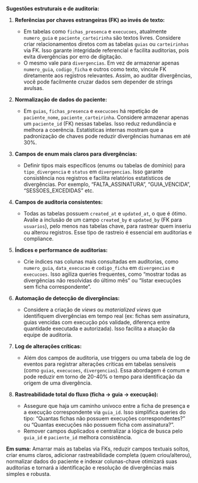 **Sugestões estruturais e de auditoria:**

1. **Referências por chaves estrangeiras (FK) ao invés de texto:**  
   - Em tabelas como `fichas_presenca` e `execucoes`, atualmente `numero_guia` e `paciente_carteirinha` são textos livres. Considere criar relacionamentos diretos com as tabelas `guias` ou `carteirinhas` via FK. Isso garante integridade referencial e facilita auditorias, pois evita divergências por erro de digitação.  
   - O mesmo vale para `divergencias`. Em vez de armazenar apenas `numero_guia`, `codigo_ficha` e outros como texto, vincule FK diretamente aos registros relevantes. Assim, ao auditar divergências, você pode facilmente cruzar dados sem depender de strings avulsas.

2. **Normalização de dados do paciente:**  
   - Em `guias`, `fichas_presenca` e `execucoes` há repetição de `paciente_nome`, `paciente_carteirinha`. Considere armazenar apenas um `paciente_id` (FK) nessas tabelas. Isso reduz redundância e melhora a coerência. Estatísticas internas mostram que a padronização de chaves pode reduzir divergências humanas em até 30%.

3. **Campos de enum mais claros para divergências:**  
   - Definir tipos mais específicos (enums ou tabelas de domínio) para `tipo_divergencia` e `status` em `divergencias`. Isso garante consistência nos registros e facilita relatórios estatísticos de divergências. Por exemplo, “FALTA_ASSINATURA”, “GUIA_VENCIDA”, “SESSOES_EXCEDIDAS” etc.

4. **Campos de auditoria consistentes:**  
   - Todas as tabelas possuem `created_at` e `updated_at`, o que é ótimo. Avalie a inclusão de um campo `created_by` e `updated_by` (FK para `usuarios`), pelo menos nas tabelas chave, para rastrear quem inseriu ou alterou registros. Esse tipo de rastreio é essencial em auditorias e compliance.

5. **Índices e performance de auditorias:**  
   - Crie índices nas colunas mais consultadas em auditorias, como `numero_guia`, `data_execucao` e `codigo_ficha` em `divergencias` e `execucoes`. Isso agiliza queries frequentes, como “mostrar todas as divergências não resolvidas do último mês” ou “listar execuções sem ficha correspondente”.

6. **Automação de detecção de divergências:**  
   - Considere a criação de *views* ou *materialized views* que identifiquem divergências em tempo real (ex: fichas sem assinatura, guias vencidas com execução pós validade, diferença entre quantidade executada e autorizada). Isso facilita a atuação da equipe de auditoria.

7. **Log de alterações críticas:**  
   - Além dos campos de auditoria, use triggers ou uma tabela de log de eventos para registrar alterações críticas em tabelas sensíveis (como `guias`, `execucoes`, `divergencias`). Essa abordagem é comum e pode reduzir em torno de 20-40% o tempo para identificação da origem de uma divergência.

8. **Rastreabilidade total do fluxo (ficha -> guia -> execução):**  
   - Assegure que haja um caminho unívoco entre a ficha de presença e a execução correspondente via `guia_id`. Isso simplifica queries do tipo: “Quantas fichas não possuem execuções correspondentes?” ou “Quantas execuções não possuem ficha com assinatura?”.  
   - Remover campos duplicados e centralizar a lógica de busca pelo `guia_id` e `paciente_id` melhora consistência.

**Em suma:** Amarrar mais as tabelas via FKs, reduzir campos textuais soltos, criar enums claros, adicionar rastreabilidade completa (quem criou/alterou), normalizar dados do paciente e indexar colunas-chave otimizará suas auditorias e tornará a identificação e resolução de divergências mais simples e robusta.